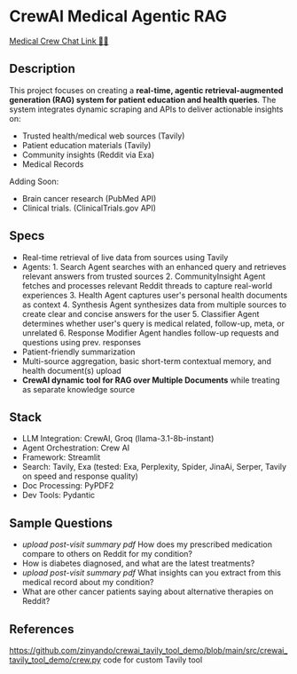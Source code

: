 # CrewAI Medical Agentic RAG
[Medical Crew Chat Link :sunrise_over_mountains::hospital:](medical-crew-chat.streamlit.app)

## Description

This project focuses on creating a **real-time, agentic retrieval-augmented generation (RAG) system for patient education and health queries**. The system integrates dynamic scraping and APIs to deliver actionable insights on:

- Trusted health/medical web sources (Tavily)
- Patient education materials (Tavily)
- Community insights (Reddit via Exa)
- Medical Records

Adding Soon:
- Brain cancer research (PubMed API)
- Clinical trials. (ClinicalTrials.gov API)

## Specs
- Real-time retrieval of live data from sources using Tavily
- Agents: 
        1. Search Agent searches with an enhanced query and retrieves relevant answers from trusted sources
        2. CommunityInsight Agent fetches and processes relevant Reddit threads to capture real-world experiences
        3. Health Agent captures user's personal health documents as context
        4. Synthesis Agent synthesizes data from multiple sources to create clear and concise answers for the user
        5. Classifier Agent determines whether user's query is medical related, follow-up, meta, or unrelated
        6. Response Modifier Agent handles follow-up requests and questions using prev. responses
- Patient-friendly summarization 
- Multi-source aggregation, basic short-term contextual memory, and health document(s) upload
- **CrewAI dynamic tool for RAG over Multiple Documents** while treating as separate knowledge source

## Stack
- LLM Integration: CrewAI, Groq (llama-3.1-8b-instant)
- Agent Orchestration: Crew AI
- Framework: Streamlit
- Search: Tavily, Exa (tested: Exa, Perplexity, Spider, JinaAi, Serper, Tavily on speed and response quality)
- Doc Processing: PyPDF2
- Dev Tools: Pydantic

## Sample Questions
- *upload post-visit summary pdf* How does my prescribed medication compare to others on Reddit for my condition?
- How is diabetes diagnosed, and what are the latest treatments?
- *upload post-visit summary pdf* What insights can you extract from this medical record about my condition?
- What are other cancer patients saying about alternative therapies on Reddit?

## References
https://github.com/zinyando/crewai_tavily_tool_demo/blob/main/src/crewai_tavily_tool_demo/crew.py code for custom Tavily tool